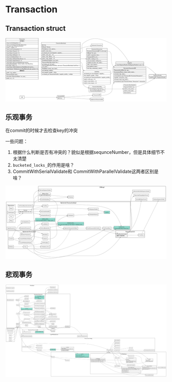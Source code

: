 # Transaction

## Transaction struct

![transaction struct](./transaction-struct.svg)


## 乐观事务
在commit的时候才去检查key的冲突

一些问题：

1. 根据什么判断是否有冲突的？貌似是根据sequnceNumber，但是具体细节不太清楚
2. `bucketed_locks_`的作用是啥？
3. CommitWithSerialValidate和 CommitWithParallelValidate这两者区别是啥？

![optimistic transaction commit](./optimistic-transaction-commit.svg)

## 悲观事务

![pessimistic transaction](./pessimistic-transaction.svg)
